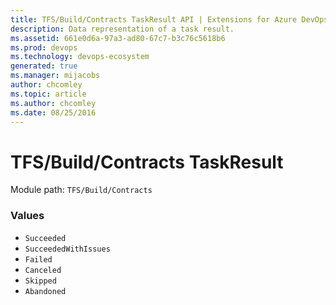 ```yaml
---
title: TFS/Build/Contracts TaskResult API | Extensions for Azure DevOps Services
description: Data representation of a task result.
ms.assetid: 661e0d6a-97a3-ad80-67c7-b3c76c5618b6
ms.prod: devops
ms.technology: devops-ecosystem
generated: true
ms.manager: mijacobs
author: chcomley
ms.topic: article
ms.author: chcomley
ms.date: 08/25/2016
---
```


# TFS/Build/Contracts TaskResult

Module path: `TFS/Build/Contracts`

### Values

* `Succeeded` 
* `SucceededWithIssues` 
* `Failed` 
* `Canceled` 
* `Skipped` 
* `Abandoned` 
